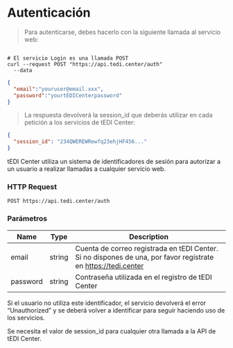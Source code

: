 # Autenticación

> Para autenticarse, debes hacerlo con la siguiente llamada al servicio web:

```shell

# El servicio Login es una llamada POST
curl --request POST "https://api.tedi.center/auth"
  --data
```
```json
{
  "email":"youruser@email.xxx",
  "password":"yourtEDICenterpassword"
}
```

> La respuesta devolverá la session_id que deberás utilizar en cada petición a los servicios de tEDI Center:

```json
{
  "session_id": "234QWEREWRewfq23ehjHF456..."
}  
```

tEDI Center utiliza un sistema de identificadores de sesión para autorizar a un usuario a realizar llamadas a cualquier servicio web.

### HTTP Request

`POST https://api.tedi.center/auth`

### Parámetros

| Name |  Type  | Description |
|------|--------|-------------|
| email | string | Cuenta de correo registrada en tEDI Center. Si no dispones de una, por favor regístrate en https://tedi.center |
| password | string | Contraseña utilizada en el registro de tEDI Center |

Si el usuario no utiliza este identificador, el servicio devolverá el error “Unauthorized” y se deberá volver a identificar para seguir haciendo uso de los servicios.

<aside class="notice">Se necesita el valor de session_id para cualquier otra llamada a la API de tEDI Center.</aside>
